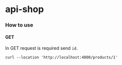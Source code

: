 # api-shop

### How to use

#### GET

In GET request is required send `id`.
```
curl --location 'http://localhost:4000/products/1'
```